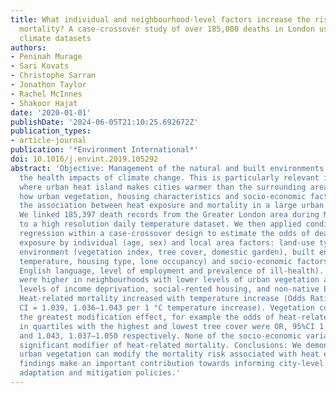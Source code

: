 ```yaml
---
title: What individual and neighbourhood-level factors increase the risk of heat-related
  mortality? A case-crossover study of over 185,000 deaths in London using high-resolution
  climate datasets
authors:
- Peninah Murage
- Sari Kovats
- Christophe Sarran
- Jonathon Taylor
- Rachel McInnes
- Shakoor Hajat
date: '2020-01-01'
publishDate: '2024-06-05T21:10:25.692672Z'
publication_types:
- article-journal
publication: '*Environment International*'
doi: 10.1016/j.envint.2019.105292
abstract: 'Objective: Management of the natural and built environments can help reduce
  the health impacts of climate change. This is particularly relevant in large cities
  where urban heat island makes cities warmer than the surrounding areas. We investigate
  how urban vegetation, housing characteristics and socio-economic factors modify
  the association between heat exposure and mortality in a large urban area. Methods:
  We linked 185,397 death records from the Greater London area during May-Sept 2007–2016
  to a high resolution daily temperature dataset. We then applied conditional logistic
  regression within a case-crossover design to estimate the odds of death from heat
  exposure by individual (age, sex) and local area factors: land-use type, natural
  environment (vegetation index, tree cover, domestic garden), built environment (indoor
  temperature, housing type, lone occupancy) and socio-economic factors (deprivation,
  English language, level of employment and prevalence of ill-health). Results: Temperatures
  were higher in neighbourhoods with lower levels of urban vegetation and with higher
  levels of income deprivation, social-rented housing, and non-native English speakers.
  Heat-related mortality increased with temperature increase (Odds Ratio (OR), 95%
  CI = 1.039, 1.036–1.043 per 1 °C temperature increase). Vegetation cover showed
  the greatest modification effect, for example the odds of heat-related mortality
  in quartiles with the highest and lowest tree cover were OR, 95%CI 1.033, 1.026–1.039
  and 1.043, 1.037–1.050 respectively. None of the socio-economic variables were a
  significant modifier of heat-related mortality. Conclusions: We demonstrate that
  urban vegetation can modify the mortality risk associated with heat exposure. These
  findings make an important contribution towards informing city-level climate change
  adaptation and mitigation policies.'
---
```

